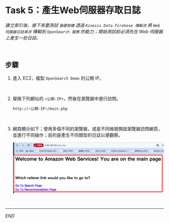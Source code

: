 # Task 5：產生Web伺服器存取日誌

_建立索引後，接下來要測試 `基礎架構` 透過 `Kinesis Data Firehose 傳輸流` 將 `Web 伺服器日誌串流` 傳輸到 `OpenSearch 服務` 的能力；開始測試前必須先在 Web 伺服器上產生一些日誌。_

<br>

## 步驟

1. 進入 EC2，複製 `OpenSearch Demo` 的公開 IP。

<br>

2. 替換下列網址的 `<公開-IP>`，然後在瀏覽器中進行訪問。

    ```bash
    http://<公開-IP>/main.php
    ```

<br>

3. 網頁顯示如下；使用多個不同的瀏覽器，或是不同帳號開啟瀏覽器訪問網頁，並進行不同操作；目的是產生不同類型的日誌以便觀察。

    ![](images/img_41.png)

<br>

___

_END_